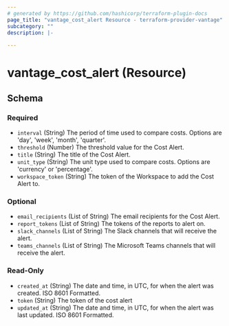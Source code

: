 ```yaml
---
# generated by https://github.com/hashicorp/terraform-plugin-docs
page_title: "vantage_cost_alert Resource - terraform-provider-vantage"
subcategory: ""
description: |-
  
---
```


# vantage_cost_alert (Resource)





<!-- schema generated by tfplugindocs -->
## Schema

### Required

- `interval` (String) The period of time used to compare costs. Options are 'day', 'week', 'month', 'quarter'.
- `threshold` (Number) The threshold value for the Cost Alert.
- `title` (String) The title of the Cost Alert.
- `unit_type` (String) The unit type used to compare costs. Options are 'currency' or 'percentage'.
- `workspace_token` (String) The token of the Workspace to add the Cost Alert to.

### Optional

- `email_recipients` (List of String) The email recipients for the Cost Alert.
- `report_tokens` (List of String) The tokens of the reports to alert on.
- `slack_channels` (List of String) The Slack channels that will receive the alert.
- `teams_channels` (List of String) The Microsoft Teams channels that will receive the alert.

### Read-Only

- `created_at` (String) The date and time, in UTC, for when the alert was created. ISO 8601 Formatted.
- `token` (String) The token of the cost alert
- `updated_at` (String) The date and time, in UTC, for when the alert was last updated. ISO 8601 Formatted.


